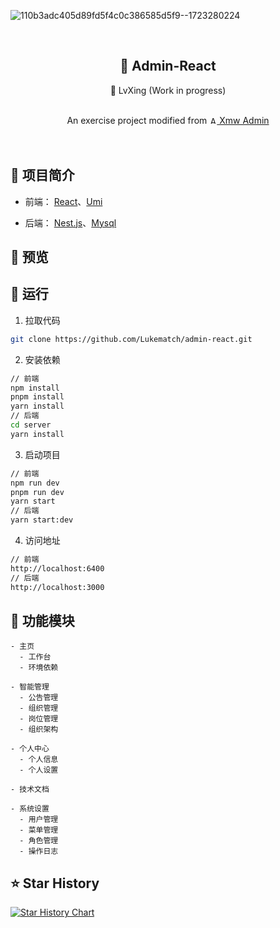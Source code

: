 ![110b3adc405d89fd5f4c0c386585d5f9--1723280224](../asset/110b3adc405d89fd5f4c0c386585d5f9--1723280224.png)
<div align="center">
<!-- <img alt="LvXing" src="/admin_web/public/110b3adc405d89fd5f4c0c386585d5f9--1723280224.png" width="280px"> -->
<br>
<h2>🔆 Admin-React</h2>
<p font-size="24px">🧳 LvXing (Work in progress)</p>
<br>
An exercise project modified from <a href="https://github.com/baiwumm/Xmw-Admin">
<img src="https://pic.imge.cc/2024/08/14/66bc639a80d81.ico" alt="Author" width="12px">
Xmw Admin
</a>
</div>
<br>
<br>

## 🚩 项目简介
-  前端： [React](https://react.dev/)、[Umi](https://umijs.org/)


-  后端： [Nest.js](https://docs.nestjs.cn/)、[Mysql](https://www.mysql.com/)


## 🚩 预览
<!-- -  [预览地址](https://lvxing.saicaca.com/) -->

## 🚩 运行

1. 拉取代码
```bash
git clone https://github.com/Lukematch/admin-react.git
```
2. 安装依赖
```bash
// 前端
npm install
pnpm install
yarn install
// 后端
cd server
yarn install
```
3. 启动项目
```bash
// 前端
npm run dev
pnpm run dev
yarn start
// 后端
yarn start:dev
```
4. 访问地址
```bash
// 前端
http://localhost:6400
// 后端
http://localhost:3000
```
## 🚩 功能模块
```
- 主页
  - 工作台
  - 环境依赖

- 智能管理
  - 公告管理
  - 组织管理
  - 岗位管理
  - 组织架构

- 个人中心
  - 个人信息
  - 个人设置

- 技术文档

- 系统设置
  - 用户管理
  - 菜单管理
  - 角色管理
  - 操作日志

```

## ⭐ Star History

[![Star History Chart](https://api.star-history.com/svg?repos=Lukematch/admin-react&type=Timeline)](https://star-history.com/#Lukematch/admin-react&Timeline)
